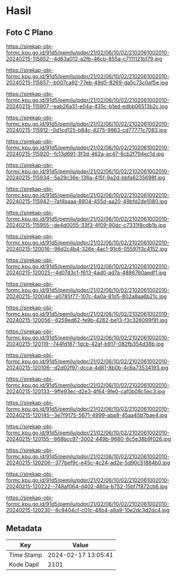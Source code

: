 # Hasil

## Foto C Plano

https://sirekap-obj-formc.kpu.go.id/91d5/pemilu/pdpr/21/02/06/10/02/2102061002010-20240215-115852--4d83a012-a2fb-46cb-855a-c7111121b179.jpg

https://sirekap-obj-formc.kpu.go.id/91d5/pemilu/pdpr/21/02/06/10/02/2102061002010-20240215-115857--b007ca92-77eb-49d5-8269-da5c73c0af5e.jpg

https://sirekap-obj-formc.kpu.go.id/91d5/pemilu/pdpr/21/02/06/10/02/2102061002010-20240215-115907--eab26a31-e04a-435c-b1ed-edbb06513b2c.jpg

https://sirekap-obj-formc.kpu.go.id/91d5/pemilu/pdpr/21/02/06/10/02/2102061002010-20240215-115912--0d1cd125-b84c-4275-9863-cd77771c7083.jpg

https://sirekap-obj-formc.kpu.go.id/91d5/pemilu/pdpr/21/02/06/10/02/2102061002010-20240215-115920--fc13d691-3f3d-462a-ac47-6cb2f794ec1d.jpg

https://sirekap-obj-formc.kpu.go.id/91d5/pemilu/pdpr/21/02/06/10/02/2102061002010-20240215-115934--5a29c36e-136a-415f-9a2d-bbfa6235698f.jpg

https://sirekap-obj-formc.kpu.go.id/91d5/pemilu/pdpr/21/02/06/10/02/2102061002010-20240215-115942--7af4baaa-8804-455d-aa20-49bfd2de1080.jpg

https://sirekap-obj-formc.kpu.go.id/91d5/pemilu/pdpr/21/02/06/10/02/2102061002010-20240215-115955--de4d0055-33f3-4f09-90dc-c7331f8cdb1b.jpg

https://sirekap-obj-formc.kpu.go.id/91d5/pemilu/pdpr/21/02/06/10/02/2102061002010-20240215-120016--96d2c4b4-326e-4ac1-91c6-05597f3c4152.jpg

https://sirekap-obj-formc.kpu.go.id/91d5/pemilu/pdpr/21/02/06/10/02/2102061002010-20240215-120025--4d07d3c1-f613-4ad0-ad7a-4886760aedf1.jpg

https://sirekap-obj-formc.kpu.go.id/91d5/pemilu/pdpr/21/02/06/10/02/2102061002010-20240215-120048--a0785f77-107c-4a0a-81d5-802a8aa6b21c.jpg

https://sirekap-obj-formc.kpu.go.id/91d5/pemilu/pdpr/21/02/06/10/02/2102061002010-20240215-120056--6259ed62-fe9b-4262-be13-f3c326099f91.jpg

https://sirekap-obj-formc.kpu.go.id/91d5/pemilu/pdpr/21/02/06/10/02/2102061002010-20240215-120119--744fd187-1dcb-42af-b917-082fb354d38b.jpg

https://sirekap-obj-formc.kpu.go.id/91d5/pemilu/pdpr/21/02/06/10/02/2102061002010-20240215-120106--d2d02f97-dcca-4d81-8b0b-4c6a73534193.jpg

https://sirekap-obj-formc.kpu.go.id/91d5/pemilu/pdpr/21/02/06/10/02/2102061002010-20240215-120133--9ffe93ec-d2e3-4f64-9fe0-caf0b08c5ec3.jpg

https://sirekap-obj-formc.kpu.go.id/91d5/pemilu/pdpr/21/02/06/10/02/2102061002010-20240215-120145--3e7f9175-5671-4999-aba8-45aa45b7bae4.jpg

https://sirekap-obj-formc.kpu.go.id/91d5/pemilu/pdpr/21/02/06/10/02/2102061002010-20240215-120155--868bcc97-3002-449b-9660-6c5e38b9f026.jpg

https://sirekap-obj-formc.kpu.go.id/91d5/pemilu/pdpr/21/02/06/10/02/2102061002010-20240215-120206--377bef9c-e45c-4c24-ad2e-5d90c51884b0.jpg

https://sirekap-obj-formc.kpu.go.id/91d5/pemilu/pdpr/21/02/06/10/02/2102061002010-20240215-120222--748af064-d402-480a-b752-15bf7f872cb6.jpg

https://sirekap-obj-formc.kpu.go.id/91d5/pemilu/pdpr/21/02/06/10/02/2102061002010-20240215-120230--8c9404cf-c01c-48b4-a8a9-10e2dc3d2dc4.jpg


## Metadata

| Key        | Value               |
| ---------- | ------------------- |
| Time Stamp | 2024-02-17 13:05:41 |
| Kode Dapil | 2101                |




